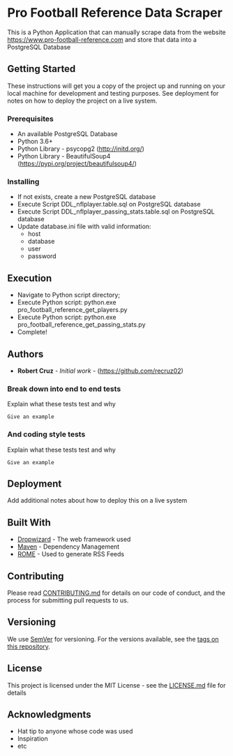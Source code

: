 # Pro Football Reference Data Scraper 

This is a Python Application that can manually scrape data from the website https://www.pro-football-reference.com and store that data into a PostgreSQL Database

## Getting Started

These instructions will get you a copy of the project up and running on your local machine for development and testing purposes. See deployment for notes on how to deploy the project on a live system.

### Prerequisites

- An available PostgreSQL Database
- Python 3.6+
- Python Library - psycopg2 (http://initd.org/)
- Python Library - BeautifulSoup4 (https://pypi.org/project/beautifulsoup4/)

### Installing

- If not exists, create a new PostgreSQL database
- Execute Script DDL_nflplayer.table.sql on PostgreSQL database
- Execute Script DDL_nflplayer_passing_stats.table.sql on PostgreSQL database
- Update database.ini file with valid information:
  - host
  - database
  - user
  - password

## Execution

- Navigate to Python script directory;
- Execute Python script: python.exe pro_football_reference_get_players.py
- Execute Python script: python.exe pro_football_reference_get_passing_stats.py	
- Complete!

## Authors

* **Robert Cruz** - *Initial work* - (https://github.com/recruz02)











### Break down into end to end tests

Explain what these tests test and why

```
Give an example
```

### And coding style tests

Explain what these tests test and why

```
Give an example
```

## Deployment

Add additional notes about how to deploy this on a live system

## Built With

* [Dropwizard](http://www.dropwizard.io/1.0.2/docs/) - The web framework used
* [Maven](https://maven.apache.org/) - Dependency Management
* [ROME](https://rometools.github.io/rome/) - Used to generate RSS Feeds

## Contributing

Please read [CONTRIBUTING.md](https://gist.github.com/PurpleBooth/b24679402957c63ec426) for details on our code of conduct, and the process for submitting pull requests to us.

## Versioning

We use [SemVer](http://semver.org/) for versioning. For the versions available, see the [tags on this repository](https://github.com/your/project/tags). 


## License

This project is licensed under the MIT License - see the [LICENSE.md](LICENSE.md) file for details

## Acknowledgments

* Hat tip to anyone whose code was used
* Inspiration
* etc
